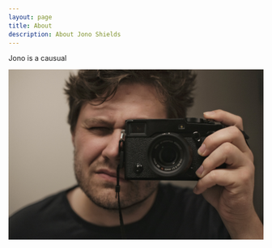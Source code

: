 ```yaml
---
layout: page
title: About
description: About Jono Shields
---
```


Jono is a causual

![](/public/images/me.jpg)